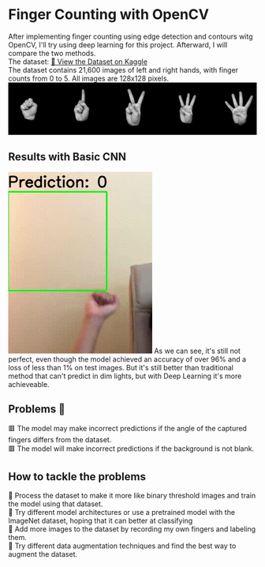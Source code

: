# Finger Counting with OpenCV
After implementing finger counting using edge detection and contours witg OpenCV, I'll try using deep learning for this project. Afterward, I will compare the two methods.<br>
The dataset: [🔗 View the Dataset on Kaggle](https://www.kaggle.com/datasets/koryakinp/fingers)<br>
The dataset contains 21,600 images of left and right hands, with finger counts from 0 to 5. All images are 128x128 pixels.
![Dataset Cover](Image/dataset-cover.jpg "5 image classes of Fingers") 

## Results with Basic CNN
<img src="Image/CNN_test.gif"/>
As we can see, it's still not perfect, even though the model achieved an accuracy of over 96% and a loss of less than 1% on test images. But it's still better than traditional method that can't predict in dim lights, but with Deep Learning it's more achieveable. 

## Problems 🤔
🟥 The model may make incorrect predictions if the angle of the captured fingers differs from the dataset.<br>
🟥 The model will make incorrect predictions if the background is not blank.
## How to tackle the problems
🔲 Process the dataset to make it more like binary threshold images and train the model using that dataset.<br>
🔲 Try different model architectures or use a pretrained model with the ImageNet dataset, hoping that it can better at classifying<br>
🔲 Add more images to the dataset by recording my own fingers and labeling them.<br>
🔲 Try different data augmentation techniques and find the best way to augment the dataset.
